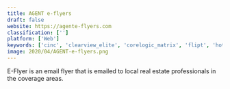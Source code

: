 ```yaml
---
title: AGENT e-flyers
draft: false 
website: https://agente-flyers.com
classification: ['']
platform: ['Web']
keywords: ['cinc', 'clearview_elite', 'corelogic_matrix', 'flipt', 'hotpads', 'imprev', 'lone_wolf', 'loopnet', 'mortgagemapp', 'placester', 'point2', 'profusion360', 'real_geeks', 'redfin', 'smartzip', 'trulia', 'z_buyer', 'zillow', 'zumper']
image: 2020/04/AGENT-e-flyers.png
---
```

E-Flyer is an email flyer that is emailed to local real estate professionals in the coverage areas.